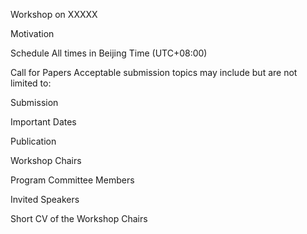 Workshop on
XXXXX   




Motivation

Schedule
All times in Beijing Time (UTC+08:00)
 
Call for Papers 
Acceptable submission topics may include but are not limited to:

Submission

Important Dates

Publication

Workshop Chairs

Program Committee Members

Invited Speakers

Short CV of the Workshop Chairs

